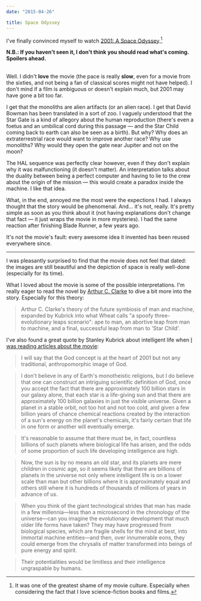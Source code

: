```yaml
---
date: "2015-04-26"

title: Space Odyssey
---
```


I've finally convinced myself to watch [2001: A Space Odyssey](http://www.imdb.com/title/tt0062622/?ref_=fn_al_tt_5).[^1]

**N.B.: If you haven't seen it, I don't think you should read what's coming. Spoilers ahead.**<br><br>

Well. I didn't **love** the movie (the pace is really **slow**, even for a movie from the sixties, and not being a fan of classical scores might not have helped). I don't mind if a film is ambiguous or doesn't explain much, but 2001 may have gone a bit too far.

I get that the monoliths are alien artifacts (or an alien race). I get that David Bowman has been translated in a sort of zoo. I vaguely understood that the Star Gate is a kind of allegory about the human reproduction (there's even a foetus and an umbilical cord during this passage — and the Star Child coming back to earth can also be seen as a birth). But why? Why does an extraterrestrial race would want to improve another race? Why use monoliths? Why would they open the gate near Jupiter and not on the moon?

The HAL sequence was perfectly clear however, even if they don't explain why it was malfunctioning (it doesn't matter). An interpretation talks about the duality between being a perfect computer and having to lie to the crew about the origin of the mission — this would create a paradox inside the machine. I like that idea.

What, in the end, annoyed me the most were the expections I had. I always thought that the story would be phenomenal. And… it's not, really. It's pretty simple as soon as you think about it (not having explanations don't change that fact — it just wraps the movie in more mysteries). I had the same reaction after finishing Blade Runner, a few years ago.

It's not the movie's fault: every awesome idea it invented has been reused everywhere since.

---

I was pleasantly surprised to find that the movie does not feel that dated: the images are still beautiful and the depiction of space is really well-done (especially for its time).

What I loved about the movie is some of the possible interpretations. I'm really eager to read the novel by [Arthur C. Clarke](http://en.wikipedia.org/wiki/2001:_A_Space_Odyssey_%28novel%29) to dive a bit more into the story. Especially for this theory:

> Arthur C. Clarke's theory of the future symbiosis of man and machine, expanded by Kubrick into what Wheat calls "a spoofy three-evolutionary leaps scenario": ape to man, an abortive leap from man to machine, and a final, successful leap from man to 'Star Child'.

I've also found a great quote by Stanley Kubrick about intelligent life when [I was reading articles about the movie](http://en.wikipedia.org/wiki/Interpretations_of_2001:_A_Space_Odyssey):

> I will say that the God concept is at the heart of 2001 but not any traditional, anthropomorphic image of God.

> I don't believe in any of Earth's monotheistic religions, but I do believe that one can construct an intriguing scientific definition of God, once you accept the fact that there are approximately 100 billion stars in our galaxy alone, that each star is a life-giving sun and that there are approximately 100 billion galaxies in just the visible universe. Given a planet in a stable orbit, not too hot and not too cold, and given a few billion years of chance chemical reactions created by the interaction of a sun's energy on the planet's chemicals, it's fairly certain that life in one form or another will eventually emerge.

> It's reasonable to assume that there must be, in fact, countless billions of such planets where biological life has arisen, and the odds of some proportion of such life developing intelligence are high.

> Now, the sun is by no means an old star, and its planets are mere children in cosmic age, so it seems likely that there are billions of planets in the universe not only where intelligent life is on a lower scale than man but other billions where it is approximately equal and others still where it is hundreds of thousands of millions of years in advance of us.

> When you think of the giant technological strides that man has made in a few millennia—less than a microsecond in the chronology of the universe—can you imagine the evolutionary development that much older life forms have taken? They may have progressed from biological species, which are fragile shells for the mind at best, into immortal machine entities—and then, over innumerable eons, they could emerge from the chrysalis of matter transformed into beings of pure energy and spirit.

> Their potentialities would be limitless and their intelligence ungraspable by humans.


[^1]: It was one of the greatest shame of my movie culture. Especially when considering the fact that I love science-fiction books and films.
